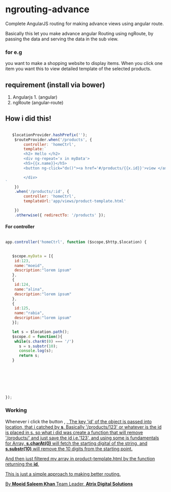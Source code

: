 # ngrouting-advance
Complete AngularJS routing for making advance views using angular route.


Basically this let you make advance angular Routing using ngRoute, by passing the data and serving the data in the sub view. 

### for e.g 
you want to make a shopping website to display items. When you click one item you want this to view detailed template of the selected products.


## requirement (install via bower)
1. Angularjs 1. (angular)
2. ngRoute  (angular-route)

## How i did this!


``` js

   $locationProvider.hashPrefix('');
	$routeProvider.when('/products', {
		controller: 'homeCtrl',
		template:`
		<h2> Hello </h2>
		<div ng-repeat='x in myData'>
	    <h5>{{x.name}}</h5>
	    <button ng-click="dx()"><a href='#/products/{{x.id}}'>view </a></button>

		</div>
`
	})
	.when('/products/:id', {
		controller: 'homeCtrl',
		templateUrl:'app/views/product-template.html'

	})
	.otherwise({ redirectTo: '/products' });

```


#### For controller
``` js

app.controller('homeCtrl', function ($scope,$http,$location) {
  

   $scope.myData = [{
   	id:123,
   	name:"moeid",
   	description:"lorem ipsum"
   },
   {
   	id:124,
   	name:"alina",
   	description:"lorem ipsum"
   },
   {
   	id:125,
   	name:"rabia",
   	description:"lorem ipsum"
   }];

   let s = $location.path();
   $scope.d = function(){
   	while(s.charAt(0) === '/')
      s = s.substr(10);
      console.log(s);
      return s;
   }

 



  
	
});
```

### Working

Whenever i click the button , <a href="#/products/{{x.id}}"> , The key 'id' of the object is passed into location, that i catched by <b>s</b>.
Basically '/products/123' or whatever is the id is placed in s. so what i did was create a function that will remove '/products/' and just save the id i.e.'123',
and using some js fundamentals for Array, <b>s.charAt(0)</b> will fetch the starting digital of the string, and <b>s.substr(10)</b> will remove the 10 digits from the starting point.

And then just filtered my array in product-template.html by the function returning the <b> id</b>.


This is just a simple approach to making better routing. 


By
<b> Moeid Saleem Khan </b>
Team Leader,
<b><a href="http://atrixdigital.com">Atrix Digital Solutions</a></b>


